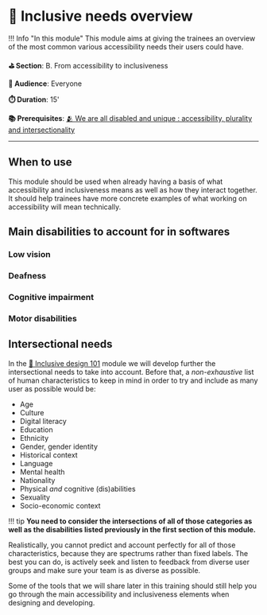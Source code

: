 # 🔭 Inclusive needs overview

!!! Info "In this module"
    This module aims at giving the trainees an overview of the most common various accessibility needs their users could have.

**⛳️ Section**: B. From accessibility to inclusiveness

**👥 Audience**: Everyone

**⏱️ ️Duration**: 15'

**📚 Prerequisites**: [🫂 We are all disabled and unique : accessibility, plurality and intersectionality](B-WDU.md)

---

## When to use

This module should be used when already having a basis of what accessibility and inclusiveness means as well as how they interact together. It should help trainees have more concrete examples of what working on accessibility will mean technically.

## Main disabilities to account for in softwares

### Low vision

### Deafness

### Cognitive impairment

### Motor disabilities

## Intersectional needs

In the [🎨 Inclusive design 101](C-IDE.md) module we will develop further the intersectional needs to take into account. Before that, a *non-exhaustive* list of human characteristics to keep in mind in order to try and include as many user as possible would be:

- Age
- Culture
- Digital literacy
- Education
- Ethnicity
- Gender, gender identity
- Historical context
- Language
- Mental health
- Nationality
- Physical *and* cognitive (dis)abilities
- Sexuality
- Socio-economic context

!!! tip
    **You need to consider the intersections of all of those categories as well as the disabilities listed previously in the first section of this module.**

Realistically, you cannot predict and account perfectly for all of those characteristics, because they are spectrums rather than fixed labels. The best you can do, is actively seek and listen to feedback from diverse user groups and make sure your team is as diverse as possible.

Some of the tools that we will share later in this training should still help you go through the main accessibility and inclusiveness elements when designing and developing.